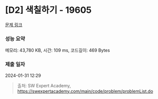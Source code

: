 # [D2] 색칠하기 - 19605 

[문제 링크](https://swexpertacademy.com/main/code/problem/problemDetail.do?contestProbId=AY1dF_MqcXEDFAWX) 

### 성능 요약

메모리: 43,780 KB, 시간: 109 ms, 코드길이: 469 Bytes

### 제출 일자

2024-01-31 12:29



> 출처: SW Expert Academy, https://swexpertacademy.com/main/code/problem/problemList.do